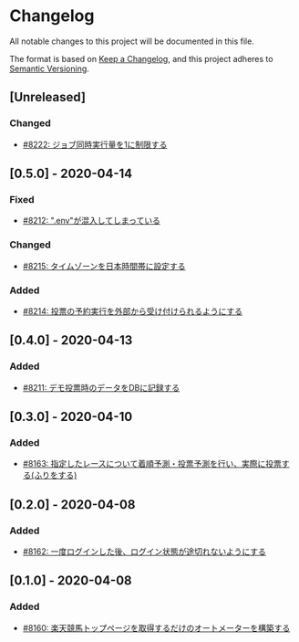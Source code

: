 # Changelog

All notable changes to this project will be documented in this file.

The format is based on [Keep a Changelog](https://keepachangelog.com/en/1.0.0/),
and this project adheres to [Semantic Versioning](https://semver.org/spec/v2.0.0.html).

## [Unreleased]
### Changed
- [#8222: ジョブ同時実行量を1に制限する](https://redmine.u6k.me/issues/8222)

## [0.5.0] - 2020-04-14
### Fixed
- [#8212: ".env"が混入してしまっている](https://redmine.u6k.me/issues/8212)

### Changed
- [#8215: タイムゾーンを日本時間帯に設定する](https://redmine.u6k.me/issues/8215)

### Added
- [#8214: 投票の予約実行を外部から受け付けられるようにする](https://redmine.u6k.me/issues/8214)

## [0.4.0] - 2020-04-13
### Added
- [#8211: デモ投票時のデータをDBに記録する](https://redmine.u6k.me/issues/8211)

## [0.3.0] - 2020-04-10
### Added
- [#8163: 指定したレースについて着順予測・投票予測を行い、実際に投票する(ふりをする)](https://redmine.u6k.me/issues/8163)

## [0.2.0] - 2020-04-08
### Added
- [#8162: 一度ログインした後、ログイン状態が途切れないようにする](https://redmine.u6k.me/issues/8162)

## [0.1.0] - 2020-04-08
### Added
- [#8160: 楽天競馬トップページを取得するだけのオートメーターを構築する](https://redmine.u6k.me/issues/8160)
